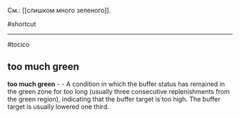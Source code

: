 См.: [[слишком много зеленого]].

#shortcut




<hr/>

#tocico

## too much green

<b>too much green</b> -  - A condition in which the buffer status has remained in the green zone for too long (usually three consecutive replenishments from the green region), indicating that the buffer target is too high. The buffer target is usually lowered one third.  

 



